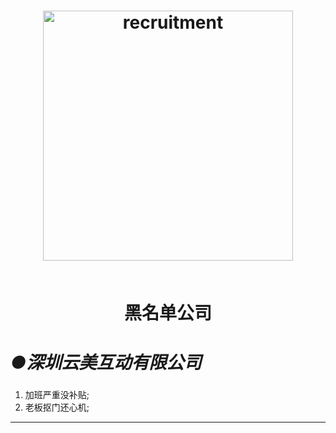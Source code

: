 
<h1 align="center">
  <img src="https://github.com.png" alt="recruitment" width="400">
  
  <br>黑名单公司<br>
  
  
  
</h1>

<h1 align="nter>
  
</h1>

## *●深圳云美互动有限公司*

### 
1. 加班严重没补贴;
2. 老板抠门还心机;


----------------------------------------------


